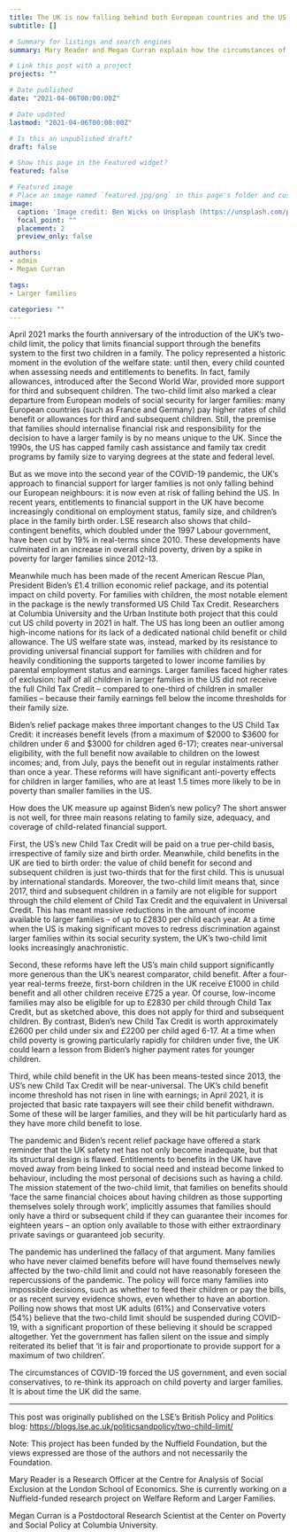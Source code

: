 ```yaml
---
title: The UK is now falling behind both European countries and the US in its support for larger families
subtitle: []

# Summary for listings and search engines
summary: Mary Reader and Megan Curran explain how the circumstances of COVID-19 have forced the US government to re-think its approach on child poverty and larger families. They argue it is about time the UK did the same, particularly in relation to the two-child limit policy.

# Link this post with a project
projects: ""

# Date published
date: "2021-04-06T00:00:00Z"

# Date updated
lastmod: "2021-04-06T00:00:00Z"

# Is this an unpublished draft?
draft: false

# Show this page in the Featured widget?
featured: false

# Featured image
# Place an image named `featured.jpg/png` in this page's folder and customize its options here.
image:
  caption: 'Image credit: Ben Wicks on Unsplash (https://unsplash.com/photos/iDCtsz-INHI)'
  focal_point: ""
  placement: 2
  preview_only: false

authors:
- admin
- Megan Curran

tags:
- Larger families

categories: ""
---
```


April 2021 marks the fourth anniversary of the introduction of the UK’s two-child limit, the policy that limits financial support through the benefits system to the first two children in a family. The policy represented a historic moment in the evolution of the welfare state: until then, every child counted when assessing needs and entitlements to benefits. In fact, family allowances, introduced after the Second World War, provided more support for third and subsequent children. The two-child limit also marked a clear departure from European models of social security for larger families: many European countries (such as France and Germany) pay higher rates of child benefit or allowances for third and subsequent children. Still, the premise that families should internalise financial risk and responsibility for the decision to have a larger family is by no means unique to the UK. Since the 1990s, the US has capped family cash assistance and family tax credit programs by family size to varying degrees at the state and federal level.

But as we move into the second year of the COVID-19 pandemic, the UK’s approach to financial support for larger families is not only falling behind our European neighbours: it is now even at risk of falling behind the US. In recent years, entitlements to financial support in the UK have become increasingly conditional on employment status, family size, and children’s place in the family birth order. LSE research also shows that child-contingent benefits, which doubled under the 1997 Labour government, have been cut by 19% in real-terms since 2010. These developments have culminated in an increase in overall child poverty, driven by a spike in poverty for larger families since 2012-13.



Meanwhile much has been made of the recent American Rescue Plan, President Biden’s £1.4 trillion economic relief package, and its potential impact on child poverty. For families with children, the most notable element in the package is the newly transformed US Child Tax Credit. Researchers at Columbia University and the Urban Institute both project that this could cut US child poverty in 2021 in half. The US has long been an outlier among high-income nations for its lack of a dedicated national child benefit or child allowance. The US welfare state was, instead, marked by its resistance to providing universal financial support for families with children and for heavily conditioning the supports targeted to lower income families by parental employment status and earnings. Larger families faced higher rates of exclusion: half of all children in larger families in the US did not receive the full Child Tax Credit – compared to one-third of children in smaller families – because their family earnings fell below the income thresholds for their family size.

Biden’s relief package makes three important changes to the US Child Tax Credit: it increases benefit levels (from a maximum of $2000 to $3600 for children under 6 and $3000 for children aged 6-17); creates near-universal eligibility, with the full benefit now available to children on the lowest incomes; and, from July, pays the benefit out in regular instalments rather than once a year. These reforms will have significant anti-poverty effects for children in larger families, who are at least 1.5 times more likely to be in poverty than smaller families in the US.

How does the UK measure up against Biden’s new policy? The short answer is not well, for three main reasons relating to family size, adequacy, and coverage of child-related financial support.

First, the US’s new Child Tax Credit will be paid on a true per-child basis, irrespective of family size and birth order. Meanwhile, child benefits in the UK are tied to birth order: the value of child benefit for second and subsequent children is just two-thirds that for the first child. This is unusual by international standards. Moreover, the two-child limit means that, since 2017, third and subsequent children in a family are not eligible for support through the child element of Child Tax Credit and the equivalent in Universal Credit. This has meant massive reductions in the amount of income available to larger families – of up to £2830 per child each year. At a time when the US is making significant moves to redress discrimination against larger families within its social security system, the UK’s two-child limit looks increasingly anachronistic.

Second, these reforms have left the US’s main child support significantly more generous than the UK’s nearest comparator, child benefit. After a four-year real-terms freeze, first-born children in the UK receive £1000 in child benefit and all other children receive £725 a year. Of course, low-income families may also be eligible for up to £2830 per child through Child Tax Credit, but as sketched above, this does not apply for third and subsequent children. By contrast, Biden’s new Child Tax Credit is worth approximately £2600 per child under six and £2200 per child aged 6-17. At a time when child poverty is growing particularly rapidly for children under five, the UK could learn a lesson from Biden’s higher payment rates for younger children.

Third, while child benefit in the UK has been means-tested since 2013, the US’s new Child Tax Credit will be near-universal. The UK’s child benefit income threshold has not risen in line with earnings; in April 2021, it is projected that basic rate taxpayers will see their child benefit withdrawn. Some of these will be larger families, and they will be hit particularly hard as they have more child benefit to lose.

The pandemic and Biden’s recent relief package have offered a stark reminder that the UK safety net has not only become inadequate, but that its structural design is flawed. Entitlements to benefits in the UK have moved away from being linked to social need and instead become linked to behaviour, including the most personal of decisions such as having a child. The mission statement of the two-child limit, that families on benefits should ‘face the same financial choices about having children as those supporting themselves solely through work’, implicitly assumes that families should only have a third or subsequent child if they can guarantee their incomes for eighteen years – an option only available to those with either extraordinary private savings or guaranteed job security.

The pandemic has underlined the fallacy of that argument. Many families who have never claimed benefits before will have found themselves newly affected by the two-child limit and could not have reasonably foreseen the repercussions of the pandemic. The policy will force many families into impossible decisions, such as whether to feed their children or pay the bills, or as recent survey evidence shows, even whether to have an abortion. Polling now shows that most UK adults (61%) and Conservative voters (54%) believe that the two-child limit should be suspended during COVID-19, with a significant proportion of these believing it should be scrapped altogether. Yet the government has fallen silent on the issue and simply reiterated its belief that ‘it is fair and proportionate to provide support for a maximum of two children’.

The circumstances of COVID-19 forced the US government, and even social conservatives, to re-think its approach on child poverty and larger families. It is about time the UK did the same.

_____________________

This post was originally published on the LSE’s British Policy and Politics blog: https://blogs.lse.ac.uk/politicsandpolicy/two-child-limit/

Note: This project has been funded by the Nuffield Foundation, but the views expressed are those of the authors and not necessarily the Foundation. 

Mary Reader is a Research Officer at the Centre for Analysis of Social Exclusion at the London School of Economics. She is currently working on a Nuffield-funded research project on Welfare Reform and Larger Families.

Megan Curran is a Postdoctoral Research Scientist at the Center on Poverty and Social Policy at Columbia University.
